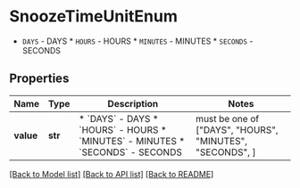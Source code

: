 # SnoozeTimeUnitEnum

* `DAYS` - DAYS * `HOURS` - HOURS * `MINUTES` - MINUTES * `SECONDS` - SECONDS

## Properties
Name | Type | Description | Notes
------------ | ------------- | ------------- | -------------
**value** | **str** | * &#x60;DAYS&#x60; - DAYS * &#x60;HOURS&#x60; - HOURS * &#x60;MINUTES&#x60; - MINUTES * &#x60;SECONDS&#x60; - SECONDS |  must be one of ["DAYS", "HOURS", "MINUTES", "SECONDS", ]

[[Back to Model list]](../README.md#documentation-for-models) [[Back to API list]](../README.md#documentation-for-api-endpoints) [[Back to README]](../README.md)


